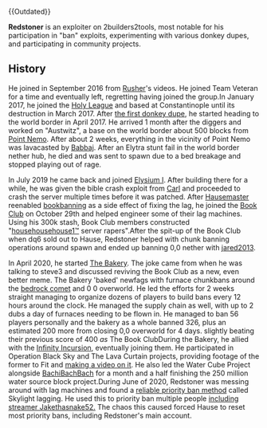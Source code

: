 {{Outdated}}

**Redstoner** is an exploiter on 2builders2tools, most notable for his participation in "ban" exploits, experimenting with various donkey dupes, and participating in community projects.

## History
He joined in September 2016 from [Rusher](https://2b2t.miraheze.org/wiki/TheCampingRusher)'s videos. He joined Team Veteran for a time and eventually left, regretting having joined the group.In January 2017, he joined the [Holy League](https://2b2t.miraheze.org/wiki/Holy_League) and based at Constantinople until its destruction in March 2017. After [the first donkey dupe](https://2b2t.miraheze.org/wiki/Duplication_Glitches), he started heading to the world border in April 2017. He arrived 1 month after the diggers and worked on "Austwitz", a base on the world border about 500 blocks from [Point Nemo](https://2b2t.miraheze.org/wiki/Point_Nemo). After about 2 weeks, everything in the vicinity of Point Nemo was lavacasted by [Babbaj](https://2b2t.miraheze.org/wiki/Babbaj). After an Elytra stunt fail in the world border nether hub, he died and was sent to spawn due to a bed breakage and stopped playing out of rage.

In July 2019 he came back and joined [Elysium I](https://2b2t.miraheze.org/wiki/Elysium). After building there for a while, he was given the bible crash exploit from [Carl](https://2b2t.miraheze.org/wiki/Carlll_) and proceeded to crash the server multiple times before it was patched. After [Hausemaster](https://2b2t.miraheze.org/wiki/Hausemaster) reenabled [bookbanning](https://2b2t.miraheze.org/wiki/bookbanning) as a side effect of fixing the lag, he joined the [Book Club](https://2b2t.miraheze.org/wiki/The_Book_Club) on October 29th and helped engineer some of their lag machines. Using his 300k stash, Book Club members constructed "[househousehouse1™](https://2b2t.miraheze.org/wiki/Househousehouse1) server rapers".After the spit-up of the Book Club when dq6 sold out to Hause, Redstoner helped with chunk banning operations around spawn and ended up banning 0,0 nether with [jared2013](https://2b2t.miraheze.org/wiki/jared2013).

In April 2020, he started [The Bakery](https://2b2t.miraheze.org/wiki/The_Bakery). The joke came from when he was talking to steve3 and discussed reviving the Book Club as a new, even better meme. The Bakery 'baked' newfags with furnace chunkbans around the [bedrock comet](https://2b2t.miraheze.org/wiki/ZiggyBase#Bedrock_Comet) and 0 0 overworld. He led the efforts for 2 weeks straight managing to organize dozens of players to build bans every 12 hours around the clock. He managed the supply chain as well, with up to 2 dubs a day of furnaces needing to be flown in. He managed to ban 56 players personally and the bakery as a whole banned 326, plus an estimated 200 more from closing 0,0 overworld for 4 days. slightly beating their previous score of 400 *as* The Book ClubDuring the Bakery, he allied with the [Infinity Incursion](https://2b2t.miraheze.org/wiki/Infinity_Incursion), eventually joining them. He participated in Operation Black Sky and The Lava Curtain projects, providing footage of the former to Fit and [making a video on it](https://www.youtube.com/watch?v=0gBq-EIHqJI). He also led the Water Cube Project alongside [BachiBachBach](https://2b2t.miraheze.org/wiki/BachiBachBach) for a month and a half finishing the 250 million water source block project.During June of 2020, Redstoner was messing around with lag machines and found a [reliable priority ban method](https://www.youtube.com/watch?v=Ke2XP1zOsC0) called Skylight lagging. He used this to priority ban multiple people [including streamer Jakethasnake52.](https://www.youtube.com/watch?v=GQNx7lmDTG0) The chaos this caused forced Hause to reset most priority bans, including Redstoner's main account.